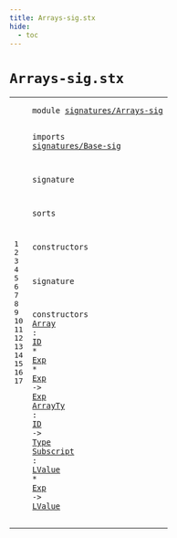 ```yaml
---
title: Arrays-sig.stx
hide:
  - toc
---
```


# `Arrays-sig.stx`



[pdmosses/metaborg-tiger/org.metaborg.lang.tiger.statix/src-gen/statix/signatures/Arrays-sig.stx]: https://github.com/pdmosses/metaborg-tiger/blob/master/org.metaborg.lang.tiger.statix/src-gen/statix/signatures/Arrays-sig.stx "The source file on GitHub"

<div class="stx"><table class="highlighttable"><tbody><tr><td class="linenos"><div class="linenodiv"><pre><span></span>1
2
3
4
5
6
7
8
9
10
11
12
13
14
15
16
17
</pre></div></td>
<td class="code"><pre><code><span class="keyword">module</span> <a href="../Tiger-sig.stx#signatures/Arrays-sig_296_317" id="signatures/Arrays-sig_7_28" title="Referenced at ../Tiger-sig.stx line 14">signatures/Arrays-sig</a>

<span class="keyword">imports</span>
  <a href="../Base-sig.stx#signatures/Base-sig_7_26" id="signatures/Base-sig_40_59" title="Defined at ../Base-sig.stx line 1">signatures/Base-sig</a>

<span class="keyword">signature</span>

  <span class="keyword">sorts</span>

  <span class="keyword">constructors</span>

<span class="keyword">signature</span>

  <span class="keyword">constructors</span>
    <a href="../../../../trans/static-semantics.stx#Array_6820_6825" id="Array_127_132" title="Referenced at ../../../../trans/static-semantics.stx line 292">Array</a> : <a href="../Base-sig.stx#ID_104_106" id="ID_135_137" title="Defined at ../Base-sig.stx line 13">ID</a> * <a href="../Base-sig.stx#Exp_68_71" id="Exp_140_143" title="Defined at ../Base-sig.stx line 9">Exp</a> * <a href="../Base-sig.stx#Exp_68_71" id="Exp_146_149" title="Defined at ../Base-sig.stx line 9">Exp</a> -&gt; <a href="../Base-sig.stx#Exp_68_71" id="Exp_153_156" title="Defined at ../Base-sig.stx line 9">Exp</a>
    <a href="../../../../trans/static-semantics.stx#ArrayTy_6652_6659" id="ArrayTy_161_168" title="Referenced at ../../../../trans/static-semantics.stx line 286">ArrayTy</a> : <a href="../Base-sig.stx#ID_104_106" id="ID_171_173" title="Defined at ../Base-sig.stx line 13">ID</a> -&gt; <a href="../Base-sig.stx#Type_87_91" id="Type_177_181" title="Defined at ../Base-sig.stx line 11">Type</a>
    <a href="../../../../trans/static-semantics.stx#Subscript_7028_7037" id="Subscript_186_195" title="Referenced at ../../../../trans/static-semantics.stx line 300">Subscript</a> : <a href="../Base-sig.stx#LValue_76_82" id="LValue_198_204" title="Defined at ../Base-sig.stx line 10">LValue</a> * <a href="../Base-sig.stx#Exp_68_71" id="Exp_207_210" title="Defined at ../Base-sig.stx line 9">Exp</a> -&gt; <a href="../Base-sig.stx#LValue_76_82" id="LValue_214_220" title="Defined at ../Base-sig.stx line 10">LValue</a>
</code></pre></td></tr></tbody></table></div>